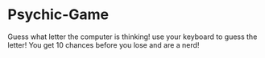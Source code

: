 # Psychic-Game
Guess what letter the computer is thinking!
use your keyboard to guess the letter!
You get 10 chances before you lose and are a nerd!
